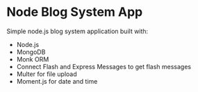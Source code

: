 # Node Blog System App
Simple node.js blog system application built with:
* Node.js
* MongoDB
* Monk ORM
* Connect Flash and Express Messages to get flash messages
* Multer for file upload
* Moment.js for date and time
